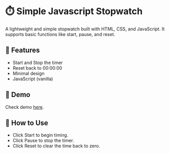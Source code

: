 # ⏱️ Simple Javascript Stopwatch
A lightweight and simple stopwatch built with HTML, CSS, and JavaScript.
It supports basic functions like start, pause, and reset.

## 🚀 Features
- Start and Stop the timer
- Reset back to 00:00:00
- Minimal design
- JavaScript (vanilla)

## 📸 Demo
Check demo <a href="https://yoonwint.github.io/SimpleStopWatch/" target="_blank">here</a>.

## 🎯 How to Use
- Click Start to begin timing.
- Click Pause to stop the timer.
- Click Reset to clear the time back to zero.



